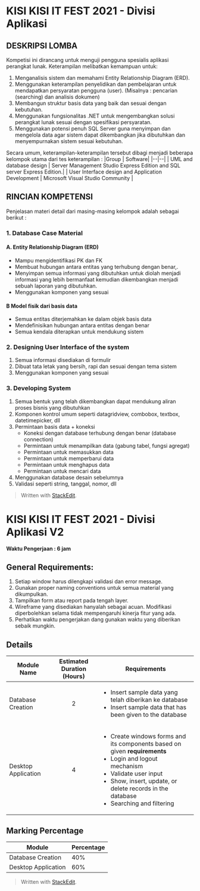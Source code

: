 # KISI KISI IT FEST 2021 - Divisi Aplikasi

## DESKRIPSI LOMBA

Kompetisi ini dirancang untuk menguji pengguna spesialis aplikasi perangkat lunak. Keterampilan melibatkan kemampuan untuk:
1.  Menganalisis sistem dan memahami Entity Relationship Diagram (ERD).
2.  Menggunakan keterampilan penyelidikan dan pembelajaran untuk mendapatkan persyaratan pengguna (user). (Misalnya : pencarian (searching) dan analisis dokumen)
3.  Membangun struktur basis data yang baik dan sesuai dengan kebutuhan.
4.  Menggunakan fungsionalitas .NET untuk mengembangkan solusi perangkat lunak sesuai dengan spesifikasi persyaratan.
5.  Menggunakan potensi penuh SQL Server guna menyimpan dan mengelola data agar sistem dapat dikembangkan jika dibutuhkan dan menyempurnakan sistem sesuai kebutuhan.

Secara umum, keterampilan-keterampilan tersebut dibagi menjadi beberapa kelompok utama dari tes keterampilan :
|Group  |  Software|
|--|--|
| UML and database design | Server  Management  Studio  Express Edition and SQL server Express Edition.|
| User Interface design and Application Development | Microsoft Visual Studio Community |

## RINCIAN KOMPETENSI
Penjelasan materi detail dari masing-masing kelompok adalah sebagai berikut :
### 1. Database Case Material
#### A. Entity Relationship Diagram (ERD)
-   Mampu mengidentifikasi PK dan FK  
-   Membuat hubungan antara entitas yang terhubung dengan benar,.
-   Menyimpan semua informasi yang dibutuhkan untuk diolah menjadi informasi yang lebih bermanfaat kemudian dikembangkan menjadi sebuah laporan yang dibutuhkan.
-   Menggunakan komponen yang sesuai
#### B Model fisik dari basis data
-   Semua entitas diterjemahkan ke dalam objek basis data
-   Mendefinisikan hubungan antara entitas dengan benar
-   Semua kendala diterapkan untuk mendukung sistem
### 2. Designing User Interface of the system
1.  Semua informasi disediakan di formulir
2.  Dibuat tata letak yang bersih, rapi dan sesuai dengan tema sistem
3.  Menggunakan komponen yang sesuai
### 3. Developing System
1.  Semua bentuk yang telah dikembangkan dapat mendukung aliran proses bisnis yang dibutuhkan
2.  Komponen  kontrol  umum  seperti  datagridview,  combobox,  textbox, datetimepicker, dll
3.  Permintaan basis data + koneksi
	-   Koneksi dengan database terhubung dengan benar (database connection)
	-   Permintaan untuk menampilkan data (gabung tabel, fungsi agregat)
	-   Permintaan untuk memasukkan data
	-   Permintaan untuk memperbarui data
	-   Permintaan untuk menghapus data
	-   Permintaan untuk mencari data
4.  Menggunakan database desain sebelumnya
5. Validasi seperti string, tanggal, nomor, dll

> Written with [StackEdit](https://stackedit.io/).



# KISI KISI IT FEST 2021 - Divisi Aplikasi V2
**Waktu Pengerjaan : 6 jam**
## General Requirements:

1. Setiap window harus dilengkapi validasi dan error message.
2. Gunakan proper naming conventions untuk semua material yang dikumpulkan.
3. Tampilkan form atau report pada tengah layer.
4. Wireframe yang disediakan hanyalah sebagai acuan. Modifikasi diperbolehkan selama tidak mempengaruhi kinerja fitur yang ada.
5. Perhatikan waktu pengerjakan dang gunakan waktu yang diberikan sebaik mungkin.

## Details 

|Module Name  |  Estimated Duration (Hours)| Requirements |
|--|--|--|
|Database Creation|<p align="center">2</p>|<ul> <li>Insert sample data yang telah diberikan ke database</li> <li>Insert sample data that has been given to the database</li> |
| Desktop Application| <p align="center"> 4 </p> | <ul><li> Create windows forms and its components based on given __requirements__ </li> <li>Login and logout mechanism</li> <li> Validate user input </li> <li> Show, insert, update, or delete records in the database </li> <li> Searching and filtering </li></ul>

## Marking Percentage
|Module|Percentage|
|--|--|
|Database Creation| 40%|
|Desktop Application| 60%|
> Written with [StackEdit](https://stackedit.io/).

